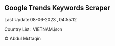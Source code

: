 

## Google Trends Keywords Scraper 
 
Last Update 08-06-2023 , 04:55:12

Country List :
VIETNAM.json



© Abdul Muttaqin 
